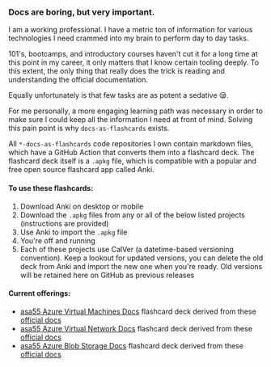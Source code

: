 ### Docs are boring, but very important.

I am a working professional. I have a metric ton of information for various technologies I need crammed into my brain to perform day to day tasks.

101's, bootcamps, and introductory courses haven't cut it for a long time at this point in my career, it only matters that I know certain tooling deeply. To this extent, the only thing that really does the trick is reading and understanding the official documentation.

Equally unfortunately is that few tasks are as potent a sedative 😪.

For me personally, a more engaging learning path was necessary in order to make sure I could keep all the information I need at front of mind. Solving this pain point is why `docs-as-flashcards` exists.

All `*-docs-as-flashcards` code repositories I own contain markdown files, which have a GitHub Action that converts them into a flashcard deck. The flashcard deck itself is a `.apkg` file, which is compatible with a popular and free open source flashcard app called Anki.

#### To use these flashcards:

1. Download Anki on desktop or mobile
2. Download the `.apkg` files from any or all of the below listed projects (instructions are provided)
3. Use Anki to import the `.apkg` file
4. You're off and running
5. Each of these projects use CalVer (a datetime-based versioning convention). Keep a lookout for updated versions, you can delete the old deck from Anki and import the new one when you're ready. Old versions will be retained here on GitHub as previous releases

#### Current offerings:

- [asa55 Azure Virtual Machines Docs](https://github.com/asa55/azure-virtual-machines-docs-as-flashcards/releases) flashcard deck derived from these [official docs](https://learn.microsoft.com/azure/virtual-machines/)
- [asa55 Azure Virtual Network Docs](https://github.com/asa55/azure-virtual-network-docs-as-flashcards/releases) flashcard deck derived from these [official docs](https://learn.microsoft.com/azure/virtual-network/)
- [asa55 Azure Blob Storage Docs](https://github.com/asa55/azure-blob-storage-docs-as-flashcards/releases) flashcard deck derived from these [official docs](https://learn.microsoft.com/azure/storage/blobs/)

